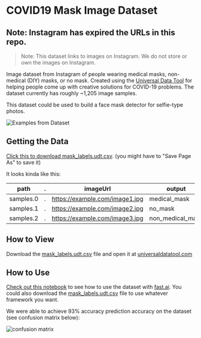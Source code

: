 # COVID19 Mask Image Dataset
## Note: Instagram has expired the URLs in this repo.

> Note: This dataset links to images on Instagram. We do not store or own the images on Instagram.

Image dataset from Instagram of people wearing medical masks, non-medical (DIY) masks, or no mask. Created using the [Universal Data Tool](https://github.com/UniversalDataTool/universal-data-tool) for helping people come up with creative solutions for COVID-19 problems. The dataset currently has roughly ~1,205 image samples.

This dataset could be used to build a face mask detector for selfie-type photos.

![Examples from Dataset](https://user-images.githubusercontent.com/1910070/78955958-da161580-7aae-11ea-9eb0-4d8bd9070a3e.png)

## Getting the Data

[Click this to download mask_labels.udt.csv](https://github.com/UniversalDataTool/coronavirus-mask-image-dataset/raw/master/mask_labels.udt.csv). (you might have to "Save Page As" to save it)

It looks kinda like this:

| path      | . | imageUrl                       | output           |
| --------- | - | ------------------------------ | ---------------- |
| samples.0 | . | https://example.com/image1.jpg | medical_mask     |
| samples.1 | . | https://example.com/image2.jpg | no_mask          |
| samples.2 | . | https://example.com/image3.jpg | non_medical_mask |

## How to View

Download the [mask_labels.udt.csv](https://github.com/UniversalDataTool/coronavirus-mask-image-dataset/raw/master/mask_labels.udt.csv) file and open it at [universaldatatool.com](https://universaldatatool.com)

## How to Use

[Check out this notebook](https://github.com/UniversalDataTool/coronavirus-mask-image-dataset/blob/master/FastAI%20Classification%20Model.ipynb) to see how to use the dataset with [fast.ai](https://fast.ai). You could also download the [mask_labels.udt.csv](https://github.com/UniversalDataTool/coronavirus-mask-image-dataset/blob/master/mask_labels.udt.csv) file to use whatever framework you want.

We were able to achieve 93% accuracy prediction accuracy on the dataset (see confusion matrix below):

![confusion matrix](https://user-images.githubusercontent.com/1910070/78955623-c8803e00-7aad-11ea-898e-d167a7e42ed0.png)

